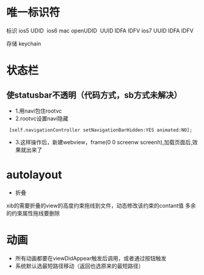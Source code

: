 
# 唯一标识符

标识
ios5 UDID 
ios6 mac openUDID  UUID IDFA IDFV
ios7 UUID IDFA IDFV

存储
keychain

# 状态栏
## 使statusbar不透明（代码方式，sb方式未解决）
- 1.用navi包住rootvc
- 2.rootvc设置navi隐藏

```
 [self.navigationController setNavigationBarHidden:YES animated:NO];
```
- 3.这样操作后，新建webview，frame(0 0 screenw screenh),加载页面后,效果就出来了


# autolayout
- 折叠

xib的需要折叠的view的高度约束拖线到文件，动态修改该约束的contant值
多余的约束属性拖线要删除


# 动画
- 所有动画都要在viewDidAppear触发后调用，或者通过按钮触发
- 系统默认选最短路径移动（返回也选原来的最短路径）
